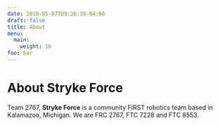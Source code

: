 ```yaml
---
date: 2018-05-07T09:26:39-04:00
draft: false
title: About
menu:
  main:
    weight: 10
foo: bar
---
```


# About Stryke Force

Team 2767, **Stryke Force** is a community FIRST robotics team based in Kalamazoo, Michigan. We are FRC 2767, FTC 7228 and FTC 8553.
